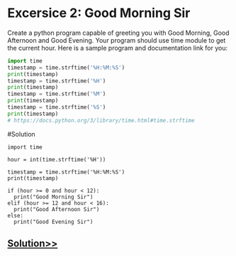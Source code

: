 # Excersice 2: Good Morning Sir
Create a python program capable of greeting you with Good Morning, Good Afternoon and Good Evening. Your program should use time module to get the current hour. Here is a sample program and documentation link for you:
```python
import time
timestamp = time.strftime('%H:%M:%S')
print(timestamp)
timestamp = time.strftime('%H')
print(timestamp)
timestamp = time.strftime('%M')
print(timestamp)
timestamp = time.strftime('%S')
print(timestamp)
# https://docs.python.org/3/library/time.html#time.strftime
```

#Solution

```pyhton
import time

hour = int(time.strftime('%H'))

timestamp = time.strftime('%H:%M:%S')
print(timestamp)

if (hour >= 0 and hour < 12):
  print("Good Morning Sir")
elif (hour >= 12 and hour < 16):
  print("Good Afternoon Sir")
else:
  print("Good Evening Sir")
```

## [Solution>>](https://github.com/Harshita1303/Python/blob/main/26-Day-26-Exercise-2-Solution/.tutorial/Tutorial.md)
